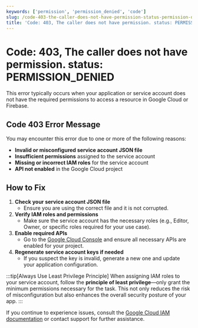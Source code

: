 ```yaml
---
keywords: ['permission', 'permission_denied', 'code']
slug: /code-403-the-caller-does-not-have-permission-status-permission-denied
title: 'Code: 403, The caller does not have permission. status: PERMISSION_DENIED'
---
```

# Code: 403, The caller does not have permission. status: PERMISSION_DENIED

This error typically occurs when your application or service account does not have the required permissions to access a resource in Google Cloud or Firebase.

## Code 403 Error Message

You may encounter this error due to one or more of the following reasons:

- **Invalid or misconfigured service account JSON file**
- **Insufficient permissions** assigned to the service account
- **Missing or incorrect IAM roles** for the service account
- **API not enabled** in the Google Cloud project


## How to Fix

1. **Check your service account JSON file**
   - Ensure you are using the correct file and it is not corrupted.
2. **Verify IAM roles and permissions**
   - Make sure the service account has the necessary roles (e.g., Editor, Owner, or specific roles required for your use case).
3. **Enable required APIs**
   - Go to the [Google Cloud Console](https://console.cloud.google.com/apis/library) and ensure all necessary APIs are enabled for your project.
4. **Regenerate service account keys if needed**
   - If you suspect the key is invalid, generate a new one and update your application configuration.

:::tip[Always Use Least Privilege Principle]
When assigning IAM roles to your service account, follow the **principle of least privilege**—only grant the minimum permissions necessary for the task. This not only reduces the risk of misconfiguration but also enhances the overall security posture of your app.
:::

If you continue to experience issues, consult the [Google Cloud IAM documentation](https://cloud.google.com/iam/docs/troubleshooting-access) or contact support for further assistance.